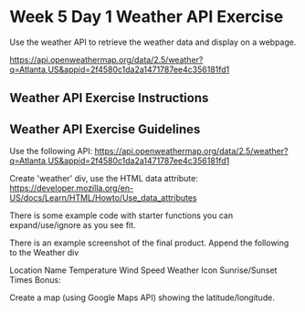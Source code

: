 # Week 5 Day 1 Weather API Exercise

Use the weather API to retrieve the weather data and display on a webpage.

https://api.openweathermap.org/data/2.5/weather?q=Atlanta,US&appid=2f4580c1da2a1471787ee4c356181fd1

## Weather API Exercise Instructions

## Weather API Exercise Guidelines

Use the following API: https://api.openweathermap.org/data/2.5/weather?q=Atlanta,US&appid=2f4580c1da2a1471787ee4c356181fd1

Create 'weather' div, use the HTML data attribute: https://developer.mozilla.org/en-US/docs/Learn/HTML/Howto/Use_data_attributes

There is some example code with starter functions you can expand/use/ignore as you see fit.

There is an example screenshot of the final product.
Append the following to the Weather div

Location Name
Temperature
Wind Speed
Weather Icon
Sunrise/Sunset Times
Bonus:

Create a map (using Google Maps API) showing the latitude/longitude.  